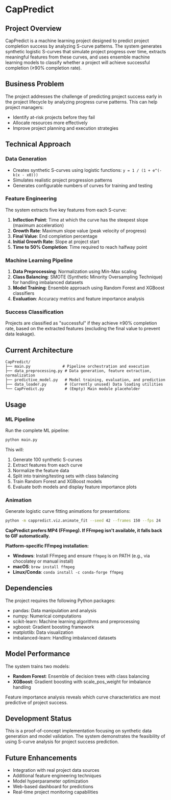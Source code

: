 # CapPredict

## Project Overview

CapPredict is a machine learning project designed to predict project completion success by analyzing S-curve patterns. The system generates synthetic logistic S-curves that simulate project progress over time, extracts meaningful features from these curves, and uses ensemble machine learning models to classify whether a project will achieve successful completion (≥90% completion rate).

## Business Problem

The project addresses the challenge of predicting project success early in the project lifecycle by analyzing progress curve patterns. This can help project managers:
- Identify at-risk projects before they fail
- Allocate resources more effectively
- Improve project planning and execution strategies

## Technical Approach

### Data Generation
- Creates synthetic S-curves using logistic functions: `y = 1 / (1 + e^(-k(x - x0)))`
- Simulates realistic project progression patterns
- Generates configurable numbers of curves for training and testing

### Feature Engineering
The system extracts five key features from each S-curve:
1. **Inflection Point**: Time at which the curve has the steepest slope (maximum acceleration)
2. **Growth Rate**: Maximum slope value (peak velocity of progress)
3. **Final Value**: End completion percentage
4. **Initial Growth Rate**: Slope at project start
5. **Time to 50% Completion**: Time required to reach halfway point

### Machine Learning Pipeline
1. **Data Preprocessing**: Normalization using Min-Max scaling
2. **Class Balancing**: SMOTE (Synthetic Minority Oversampling Technique) for handling imbalanced datasets
3. **Model Training**: Ensemble approach using Random Forest and XGBoost classifiers
4. **Evaluation**: Accuracy metrics and feature importance analysis

### Success Classification
Projects are classified as "successful" if they achieve ≥90% completion rate, based on the extracted features (excluding the final value to prevent data leakage).

## Current Architecture

```
CapPredict/
├── main.py              # Pipeline orchestration and execution
├── data_preprocessing.py # Data generation, feature extraction, normalization
├── predictive_model.py   # Model training, evaluation, and prediction
├── data_loader.py        # (Currently unused) Data loading utilities
└── CapPredict.py         # (Empty) Main module placeholder
```

## Usage

### ML Pipeline
Run the complete ML pipeline:
```bash
python main.py
```

This will:
1. Generate 100 synthetic S-curves
2. Extract features from each curve
3. Normalize the feature data
4. Split into training/testing sets with class balancing
5. Train Random Forest and XGBoost models
6. Evaluate both models and display feature importance plots

### Animation
Generate logistic curve fitting animations for presentations:
```bash
python -m cappredict.viz.animate_fit --seed 42 --frames 150 --fps 24
```

**CapPredict prefers MP4 (FFmpeg). If FFmpeg isn't available, it falls back to GIF automatically.**

**Platform-specific FFmpeg installation:**
- **Windows**: Install FFmpeg and ensure `ffmpeg` is on PATH (e.g., via chocolatey or manual install)
- **macOS**: `brew install ffmpeg`
- **Linux/Conda**: `conda install -c conda-forge ffmpeg`

## Dependencies

The project requires the following Python packages:
- pandas: Data manipulation and analysis
- numpy: Numerical computations
- scikit-learn: Machine learning algorithms and preprocessing
- xgboost: Gradient boosting framework
- matplotlib: Data visualization
- imbalanced-learn: Handling imbalanced datasets

## Model Performance

The system trains two models:
- **Random Forest**: Ensemble of decision trees with class balancing
- **XGBoost**: Gradient boosting with scale_pos_weight for imbalance handling

Feature importance analysis reveals which curve characteristics are most predictive of project success.

## Development Status

This is a proof-of-concept implementation focusing on synthetic data generation and model validation. The system demonstrates the feasibility of using S-curve analysis for project success prediction.

## Future Enhancements

- Integration with real project data sources
- Additional feature engineering techniques
- Model hyperparameter optimization
- Web-based dashboard for predictions
- Real-time project monitoring capabilities